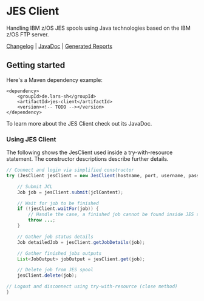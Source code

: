 # JES Client
Handling IBM z/OS JES spools using Java technologies based on the IBM z/OS FTP server.

[Changelog](CHANGELOG.md)  |  [JavaDoc](https://lars-sh.github.io/jes-client/apidocs)  |  [Generated Reports](https://lars-sh.github.io/jes-client/project-reports.html)

## Getting started
Here's a Maven dependency example:

```Maven POM
<dependency>
	<groupId>de.lars-sh</groupId>
	<artifactId>jes-client</artifactId>
	<version><!-- TODO --></version>
</dependency>
```

To learn more about the JES Client check out its JavaDoc.

### Using JES Client
The following shows the JesClient used inside a try-with-resource statement. The constructor descriptions describe further details.

```Java
// Connect and login via simplified constructor
try (JesClient jesClient = new JesClient(hostname, port, username, password)) {

	// Submit JCL
	Job job = jesClient.submit(jclContent);

	// Wait for job to be finished
	if (!jesClient.waitFor(job)) {
		// Handle the case, a finished job cannot be found inside JES spool any longer
		throw ...;
	}

	// Gather job status details
	Job detailedJob = jesClient.getJobDetails(job);

	// Gather finished jobs outputs
	List<JobOutput> jobOutput = jesClient.get(job);

	// Delete job from JES spool
	jesClient.delete(job);

// Logout and disconnect using try-with-resource (close method)
}
```
